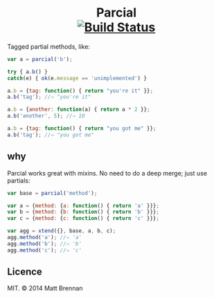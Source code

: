 <h1 align="center">
Parcial
<br>
<a href="https://travis-ci.org/quarterto/Parcial"><img alt="Build Status" src="https://travis-ci.org/quarterto/Parcial.svg"></a>
</h1>


Tagged partial methods, like:

```javascript
var a = parcial('b');

try { a.b() }
catch(e) { ok(e.message == 'unimplemented') }

a.b = {tag: function() { return "you're it" }};
a.b('tag'); //⇒ "you're it"

a.b = {another: function(a) { return a * 2 }};
a.b('another', 5); //⇒ 10

a.b = {tag: function() { return "you got me" }};
a.b('tag'); //⇒ "you got me"
```

## why

Parcial works great with mixins. No need to do a deep merge; just use partials:

```javascript
var base = parcial('method');

var a = {method: {a: function() { return 'a' }}};
var b = {method: {b: function() { return 'b' }}};
var c = {method: {c: function() { return 'c' }}};

var agg = xtend({}, base, a, b, c);
agg.method('a'); //⇒ 'a'
agg.method('b'); //⇒ 'b'
agg.method('c'); //⇒ 'c'
```

## Licence
MIT. &copy; 2014 Matt Brennan
